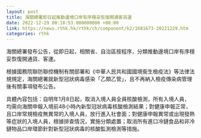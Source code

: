 ```yaml
---
layout: post
title: 海關總署即日起推動邊境口岸有序穩妥恢復開通客貨運
date: 2022-12-29 00:18:53.000000000 +08:00
link: https://news.rthk.hk/rthk/ch/component/k2/1681673-20221229.htm
categories: rthk
---
```


海關總署發布公告，從即日起，相關省、自治區按程序，分類推動邊境口岸有序穩妥恢復開通貨、客運。

根據國務院聯防聯控機制有關部署和《中華人民共和國國境衞生檢疫法》等法律法規規定，海關總署就新型冠狀病毒感染「乙類乙管」，且不再納入檢疫傳染病管理後有關事項發布公告。

具體內容包括：自明年1月8日起，取消入境人員全員核酸檢測，所有入境人員，均需向海關申報入境前48小時內新型冠狀病毒核酸檢測結果；對健康申報正常，且口岸常規檢疫無異常的入境人員，放行進入社會面；對健康申報異常或出現發熱等症狀的入境人員，根據排查情況，實施分類處置；取消所有進口冷鏈食品和非冷鏈物品口岸環節針對新型冠狀病毒的核酸監測檢測等措施。
